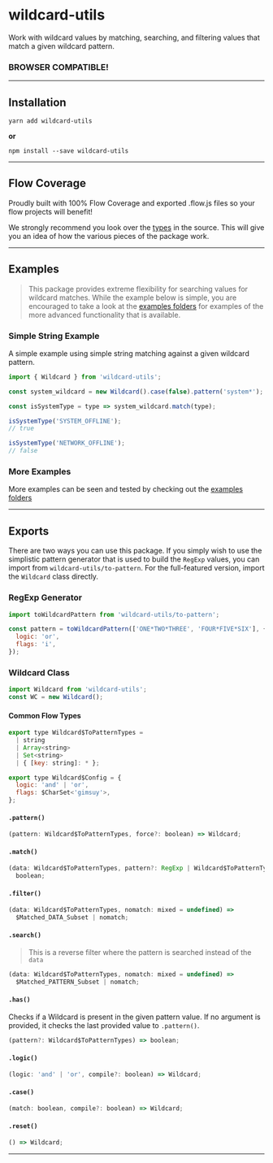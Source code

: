 # wildcard-utils

Work with wildcard values by matching, searching, and filtering values that
match a given wildcard pattern.

### BROWSER COMPATIBLE!

---

## Installation

```
yarn add wildcard-utils
```

**or**

```
npm install --save wildcard-utils
```

---

## Flow Coverage

Proudly built with 100% Flow Coverage and exported .flow.js files so your flow
projects will benefit!

We strongly recommend you look over the
[types](https://github.com/Dash-OS/wildcard-utils/tree/master/src/types.js) in
the source. This will give you an idea of how the various pieces of the package
work.

---

## Examples

> This package provides extreme flexibility for searching values for wildcard
> matches. While the example below is simple, you are encouraged to take a look
> at the
> [examples folders](https://github.com/Dash-OS/wildcard-utils/tree/master/examples)
> for examples of the more advanced functionality that is available.

### Simple String Example

A simple example using simple string matching against a given wildcard pattern.

```js
import { Wildcard } from 'wildcard-utils';

const system_wildcard = new Wildcard().case(false).pattern('system*');

const isSystemType = type => system_wildcard.match(type);

isSystemType('SYSTEM_OFFLINE');
// true

isSystemType('NETWORK_OFFLINE');
// false
```

### More Examples

More examples can be seen and tested by checking out the
[examples folders](https://github.com/Dash-OS/wildcard-utils/tree/master/examples)

---

## Exports

There are two ways you can use this package. If you simply wish to use the
simplistic pattern generator that is used to build the `RegExp` values, you can
import from `wildcard-utils/to-pattern`. For the full-featured version, import
the `Wildcard` class directly.

### RegExp Generator

```js
import toWildcardPattern from 'wildcard-utils/to-pattern';

const pattern = toWildcardPattern(['ONE*TWO*THREE', 'FOUR*FIVE*SIX'], {
  logic: 'or',
  flags: 'i',
});
```

### Wildcard Class

```js
import Wildcard from 'wildcard-utils';
const WC = new Wildcard();
```

#### Common Flow Types

```js
export type Wildcard$ToPatternTypes =
  | string
  | Array<string>
  | Set<string>
  | { [key: string]: * };

export type Wildcard$Config = {
  logic: 'and' | 'or',
  flags: $CharSet<'gimsuy'>,
};
```

#### `.pattern()`

```js
(pattern: Wildcard$ToPatternTypes, force?: boolean) => Wildcard;
```

#### `.match()`

```js
(data: Wildcard$ToPatternTypes, pattern?: RegExp | Wildcard$ToPatternTypes) =>
  boolean;
```

#### `.filter()`

```js
(data: Wildcard$ToPatternTypes, nomatch: mixed = undefined) =>
  $Matched_DATA_Subset | nomatch;
```

#### `.search()`

> This is a reverse filter where the pattern is searched instead of the `data`

```js
(data: Wildcard$ToPatternTypes, nomatch: mixed = undefined) =>
  $Matched_PATTERN_Subset | nomatch;
```

#### `.has()`

Checks if a Wildcard is present in the given pattern value. If no argument is
provided, it checks the last provided value to `.pattern()`.

```js
(pattern?: Wildcard$ToPatternTypes) => boolean;
```

#### `.logic()`

```js
(logic: 'and' | 'or', compile?: boolean) => Wildcard;
```

#### `.case()`

```js
(match: boolean, compile?: boolean) => Wildcard;
```

#### `.reset()`

```js
() => Wildcard;
```

---
